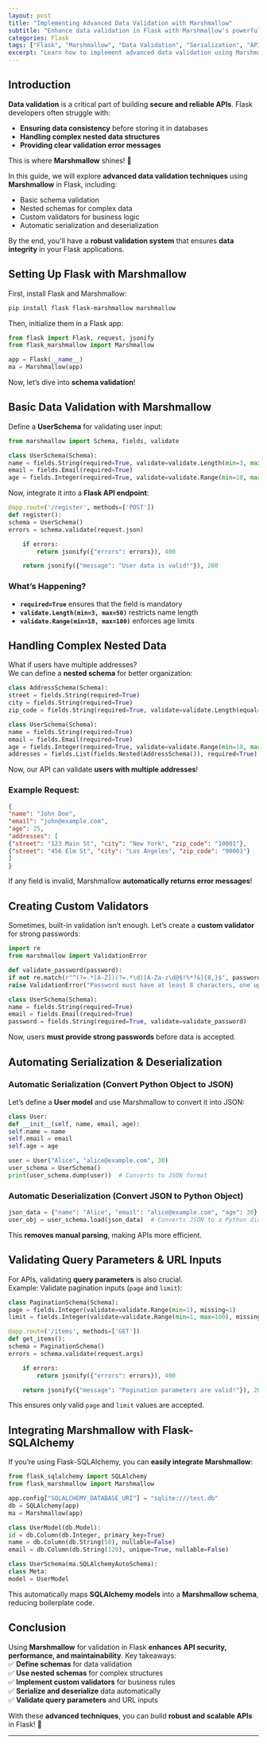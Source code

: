 ```yaml
---
layout: post
title: "Implementing Advanced Data Validation with Marshmallow"
subtitle: "Enhance data validation in Flask with Marshmallow's powerful serialization and schema validation"
categories: Flask
tags: ["Flask", "Marshmallow", "Data Validation", "Serialization", "API", "Schema", "Python"]
excerpt: "Learn how to implement advanced data validation using Marshmallow in Flask. Explore techniques like nested schemas, custom field validation, and automatic serialization for robust APIs."
---
```


## Introduction

**Data validation** is a critical part of building **secure and reliable APIs**. Flask developers often struggle with:
- **Ensuring data consistency** before storing it in databases
- **Handling complex nested data structures**
- **Providing clear validation error messages**

This is where **Marshmallow** shines! 🚀

In this guide, we will explore **advanced data validation techniques** using **Marshmallow** in Flask, including:
- Basic schema validation
- Nested schemas for complex data
- Custom validators for business logic
- Automatic serialization and deserialization

By the end, you'll have a **robust validation system** that ensures **data integrity** in your Flask applications.

## Setting Up Flask with Marshmallow

First, install Flask and Marshmallow:

```sh
pip install flask flask-marshmallow marshmallow
```

Then, initialize them in a Flask app:

```python
from flask import Flask, request, jsonify
from flask_marshmallow import Marshmallow

app = Flask(__name__)
ma = Marshmallow(app)
```

Now, let’s dive into **schema validation**!

## Basic Data Validation with Marshmallow

Define a **UserSchema** for validating user input:

```python
from marshmallow import Schema, fields, validate

class UserSchema(Schema):
name = fields.String(required=True, validate=validate.Length(min=3, max=50))
email = fields.Email(required=True)
age = fields.Integer(required=True, validate=validate.Range(min=18, max=100))
```

Now, integrate it into a **Flask API endpoint**:

```python
@app.route('/register', methods=['POST'])
def register():
schema = UserSchema()
errors = schema.validate(request.json)

    if errors:
        return jsonify({"errors": errors}), 400

    return jsonify({"message": "User data is valid!"}), 200
```

### **What’s Happening?**
- **`required=True`** ensures that the field is mandatory
- **`validate.Length(min=3, max=50)`** restricts name length
- **`validate.Range(min=18, max=100)`** enforces age limits

## Handling Complex Nested Data

What if users have multiple addresses?  
We can define a **nested schema** for better organization:

```python
class AddressSchema(Schema):
street = fields.String(required=True)
city = fields.String(required=True)
zip_code = fields.String(required=True, validate=validate.Length(equal=6))

class UserSchema(Schema):
name = fields.String(required=True)
email = fields.Email(required=True)
age = fields.Integer(required=True, validate=validate.Range(min=18, max=100))
addresses = fields.List(fields.Nested(AddressSchema()), required=True)
```

Now, our API can validate **users with multiple addresses**!

### **Example Request:**
```json
{
"name": "John Doe",
"email": "john@example.com",
"age": 25,
"addresses": [
{"street": "123 Main St", "city": "New York", "zip_code": "10001"},
{"street": "456 Elm St", "city": "Los Angeles", "zip_code": "90001"}
]
}
```

If any field is invalid, Marshmallow **automatically returns error messages**!

## Creating Custom Validators

Sometimes, built-in validation isn’t enough. Let’s create a **custom validator** for strong passwords:

```python
import re
from marshmallow import ValidationError

def validate_password(password):
if not re.match(r"^(?=.*[A-Z])(?=.*\d)[A-Za-z\d@$!%*?&]{8,}$", password):
raise ValidationError("Password must have at least 8 characters, one uppercase letter, and one number.")

class UserSchema(Schema):
name = fields.String(required=True)
email = fields.Email(required=True)
password = fields.String(required=True, validate=validate_password)
```

Now, users **must provide strong passwords** before data is accepted.

## Automating Serialization & Deserialization

### **Automatic Serialization (Convert Python Object to JSON)**

Let’s define a **User model** and use Marshmallow to convert it into JSON:

```python
class User:
def __init__(self, name, email, age):
self.name = name
self.email = email
self.age = age

user = User("Alice", "alice@example.com", 30)
user_schema = UserSchema()
print(user_schema.dump(user))  # Converts to JSON format
```

### **Automatic Deserialization (Convert JSON to Python Object)**

```python
json_data = {"name": "Alice", "email": "alice@example.com", "age": 30}
user_obj = user_schema.load(json_data)  # Converts JSON to a Python dict
```

This **removes manual parsing**, making APIs more efficient.

## Validating Query Parameters & URL Inputs

For APIs, validating **query parameters** is also crucial.  
Example: Validate pagination inputs (`page` and `limit`):

```python
class PaginationSchema(Schema):
page = fields.Integer(validate=validate.Range(min=1), missing=1)
limit = fields.Integer(validate=validate.Range(min=1, max=100), missing=10)

@app.route('/items', methods=['GET'])
def get_items():
schema = PaginationSchema()
errors = schema.validate(request.args)

    if errors:
        return jsonify({"errors": errors}), 400

    return jsonify({"message": "Pagination parameters are valid!"}), 200
```

This ensures only valid `page` and `limit` values are accepted.

## Integrating Marshmallow with Flask-SQLAlchemy

If you’re using Flask-SQLAlchemy, you can **easily integrate Marshmallow**:

```python
from flask_sqlalchemy import SQLAlchemy
from flask_marshmallow import Marshmallow

app.config["SQLALCHEMY_DATABASE_URI"] = "sqlite:///test.db"
db = SQLAlchemy(app)
ma = Marshmallow(app)

class UserModel(db.Model):
id = db.Column(db.Integer, primary_key=True)
name = db.Column(db.String(50), nullable=False)
email = db.Column(db.String(120), unique=True, nullable=False)

class UserSchema(ma.SQLAlchemyAutoSchema):
class Meta:
model = UserModel
```

This automatically maps **SQLAlchemy models** into a **Marshmallow schema**, reducing boilerplate code.

## Conclusion

Using **Marshmallow** for validation in Flask **enhances API security, performance, and maintainability**. Key takeaways:  
✅ **Define schemas** for data validation  
✅ **Use nested schemas** for complex structures  
✅ **Implement custom validators** for business rules  
✅ **Serialize and deserialize** data automatically  
✅ **Validate query parameters** and URL inputs

With these **advanced techniques**, you can build **robust and scalable APIs** in Flask! 🚀

---

